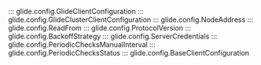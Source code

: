 ::: glide.config.GlideClientConfiguration
::: glide.config.GlideClusterClientConfiguration
::: glide.config.NodeAddress
::: glide.config.ReadFrom
::: glide.config.ProtocolVersion
::: glide.config.BackoffStrategy
::: glide.config.ServerCredentials
::: glide.config.PeriodicChecksManualInterval
::: glide.config.PeriodicChecksStatus
::: glide.config.BaseClientConfiguration
